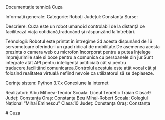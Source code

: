Documentație tehnică Cuza

Informații generale:
Categorie: Roboți
Județul: Constanța
Surse:

Descriere:
Cuza este un robot umanoid controlabil de la distanță ce facilitează viața cotidiană,traducând și răspunzând la întrebări.

Tehnologii:
Robotul este printat în întregime 3d acesta dispunând de 16 servomotoare oferindu-i un grad ridicat de mobilitate.De asemenea acesta prezinta o camera web cu microfon încorporat pentru a putea înțelege imprejurimile sale și boxe pentru a comunica cu persoanele din jur.Sunt integrate atât API pentru inteligență artificială cât și pentru traducere,facilitând comunicarea.Controlul acestuia este atât vocal cât și folosind realitatea virtuală nefiind nevoie ca utilizatorul să se deplaseze.

Cerințe sistem:
Python 3.7.x
Conexiune la internet

Realizatori:
Albu Mihnea-Teodor
Scoala: Liceul Teoretic Traian
Clasa:9
Județ: Constanța
Oraș: Constanța
Beu Mihai-Robert
Scoala: Colegiul Național “Mihai Eminescu”
Clasa:10
Județ: Constanța
Oraș: Constanța

#   C u z a  
 